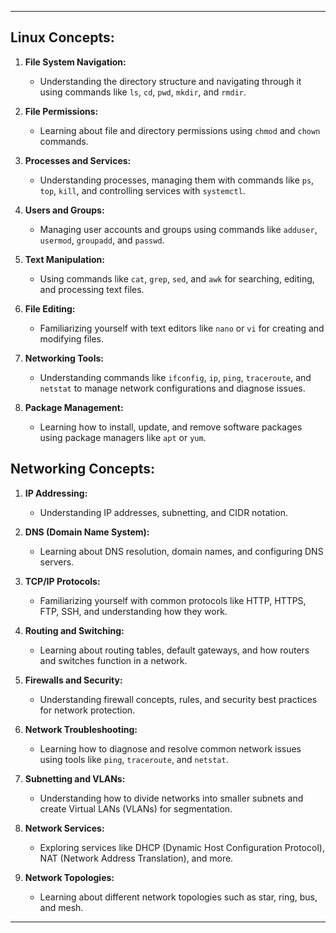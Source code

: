 

---

## Linux Concepts:

1. **File System Navigation:**
   - Understanding the directory structure and navigating through it using commands like `ls`, `cd`, `pwd`, `mkdir`, and `rmdir`.

2. **File Permissions:**
   - Learning about file and directory permissions using `chmod` and `chown` commands.

3. **Processes and Services:**
   - Understanding processes, managing them with commands like `ps`, `top`, `kill`, and controlling services with `systemctl`.

4. **Users and Groups:**
   - Managing user accounts and groups using commands like `adduser`, `usermod`, `groupadd`, and `passwd`.

5. **Text Manipulation:**
   - Using commands like `cat`, `grep`, `sed`, and `awk` for searching, editing, and processing text files.

6. **File Editing:**
   - Familiarizing yourself with text editors like `nano` or `vi` for creating and modifying files.

7. **Networking Tools:**
   - Understanding commands like `ifconfig`, `ip`, `ping`, `traceroute`, and `netstat` to manage network configurations and diagnose issues.

8. **Package Management:**
   - Learning how to install, update, and remove software packages using package managers like `apt` or `yum`.

## Networking Concepts:

1. **IP Addressing:**
   - Understanding IP addresses, subnetting, and CIDR notation.

2. **DNS (Domain Name System):**
   - Learning about DNS resolution, domain names, and configuring DNS servers.

3. **TCP/IP Protocols:**
   - Familiarizing yourself with common protocols like HTTP, HTTPS, FTP, SSH, and understanding how they work.

4. **Routing and Switching:**
   - Learning about routing tables, default gateways, and how routers and switches function in a network.

5. **Firewalls and Security:**
   - Understanding firewall concepts, rules, and security best practices for network protection.

6. **Network Troubleshooting:**
   - Learning how to diagnose and resolve common network issues using tools like `ping`, `traceroute`, and `netstat`.

7. **Subnetting and VLANs:**
   - Understanding how to divide networks into smaller subnets and create Virtual LANs (VLANs) for segmentation.

8. **Network Services:**
   - Exploring services like DHCP (Dynamic Host Configuration Protocol), NAT (Network Address Translation), and more.

9. **Network Topologies:**
   - Learning about different network topologies such as star, ring, bus, and mesh.

---

